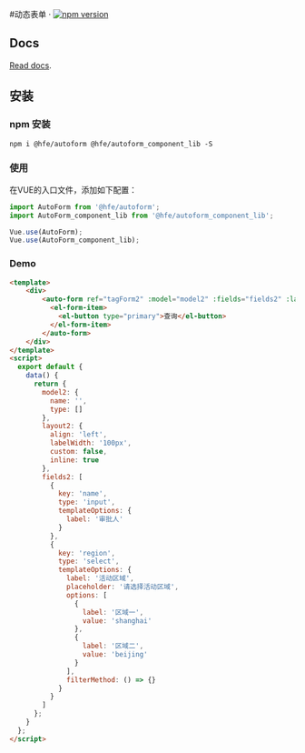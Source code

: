#动态表单 &middot; [![npm version](https://img.shields.io/npm/v/charlie-autoform.svg?style=flat-square)](https://www.npmjs.com/package/charlie-autoform)

## Docs

[Read docs](https://charlielau.github.io/autoform/#/component/autoform-install).

## 安装

### npm 安装

```shell  
npm i @hfe/autoform @hfe/autoform_component_lib -S
```


### 使用
在VUE的入口文件，添加如下配置：

```js
import AutoForm from '@hfe/autoform';
import AutoForm_component_lib from '@hfe/autoform_component_lib';

Vue.use(AutoForm);
Vue.use(AutoForm_component_lib);
```

### Demo
```html
<template>
    <div>
        <auto-form ref="tagForm2" :model="model2" :fields="fields2" :layout="layout2">
          <el-form-item>
            <el-button type="primary">查询</el-button>
          </el-form-item>
        </auto-form>
    </div>
</template>
<script>
  export default {
    data() {
      return {
        model2: {
          name: '',
          type: []
        },
        layout2: {
          align: 'left',
          labelWidth: '100px',
          custom: false,
          inline: true
        },
        fields2: [
          {
            key: 'name',
            type: 'input',
            templateOptions: {
              label: '审批人'
            }
          },
          {
            key: 'region',
            type: 'select',
            templateOptions: {
              label: '活动区域',
              placeholder: '请选择活动区域',
              options: [
                {
                  label: '区域一',
                  value: 'shanghai'
                },
                {
                  label: '区域二',
                  value: 'beijing'
                }
              ],
              filterMethod: () => {}
            }
          }
        ]
      };
    }
  };
</script>
```
